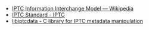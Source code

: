 - [IPTC Information Interchange Model — Wikipedia](https://en.wikipedia.org/wiki/IPTC_Information_Interchange_Model)
- [IPTC Standard - IPTC](https://iptc.org/standards/photo-metadata/iptc-standard/)
- [libiptcdata - C library for IPTC metadata manipulation](http://libiptcdata.sourceforge.net/)
